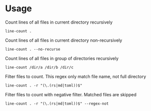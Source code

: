 # Usage

Count lines of all files in current directory recursively
```shell
line-count .
```

Count lines of all files in current directory non-recursively
```shell
line-count . --no-recurse
```

Count lines of all files in group of directories recursively
```shell
line-count /dir/a /dir/b /dir/c
```

Filter files to count. This regex only match file name, not full directory
```shell
line-count . -r "(\.(rs|md|toml))$"
```

Filter files to count with negative filter. Matched files are skipped
```shell
line-count . -r "(\.(rs|md|toml))$" --regex-not
```
